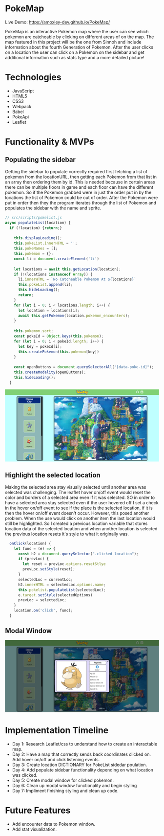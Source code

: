 # PokeMap

Live Demo: https://amoxley-dev.github.io/PokeMap/

PokeMap is an interactive Pokemon map where the user can see which pokemon are catcheable by clicking on different areas of on the map. The map featured in this project will be the one from Sinnoh and include information about the fourth Generation of Pokemon. After the user clicks on a location the user can click on a Pokemon on the sidebar and get additional information such as stats type and a more detailed picture!

# Technologies

- JavaScript
- HTML5
- CSS3
- Webpack
- Babel
- PokeApi
- Leaflet

# Functionality & MVPs

## Populating the sidebar


Getting the sidebar to populate correctly required first fetching a list of pokemon from the locationURL, then getting each Pokemon from that list in an array then ordering them by id. This is needed because in certain areas there can be multiple floors in game and each floor can have the different pokemon. So if the Pokemon grabbed were in just the order put in by the locations the list of Pokemon could be out of order. After the Pokemon were put in order then they the program iterates through the list of Pokemon and populates the sidebar with the name and sprite.

``` javascript
// src/scripts/pokelist.js
async populateList(location) {
  if (!location) {return;} 
    
    this.displayLoading();
    this.pokeList.innerHTML = '';
    this.pokeNames = [];
    this.pokemon = {};
    const li = document.createElement('li')
    
    let locations = await this.getLocation(location);
    if (!(locations instanceof Array)) {
      li.innerHTML = `No Catcheable Pokemon At ${locations}`
      this.pokeList.append(li);
      this.hideLoading();
      return;
    }
    for (let i = 0; i < locations.length; i++) { 
      let location = locations[i];
      await this.getPokemon(location.pokemon_encounters);
    }
        
    this.pokemon.sort;
    const pokeId = Object.keys(this.pokemon);
    for (let i = 0; i < pokeId.length; i++) {
      let key = pokeId[i];
      this.createPokemon(this.pokemon[key])
    }

    const openButtons = document.querySelectorAll("[data-poke-id]");
    this.createModality(openButtons);
    this.hideLoading();
  }
```
<img width="809" alt="pokemap: no pokemon selected" src="https://raw.githubusercontent.com/amoxley-dev/PokeMap/main/.github/pokemap.jpg">

## Highlight the selected location

Making the selected area stay visually selected until another area was selected was challenging. The leaflet hover on/off event would reset the color and borders of a selected area even if it was selected. SO in order to have a selected area stay selected even if the user hovered off I set a check in the hover on/off event to see if the place is the selected location, if it is then the hover on/off event doesn't occur. However, this posed another problem. When the use would click on another item the last location would still be highlighted. So I created a previous location variable that stores location data of the selected location and when another location is selected the previous location resets it's style to what it originally was. 

``` javascript
  onClick(location) {
    let func = (e) => {
      const h2 = document.querySelector(".clicked-location");
      if (prevLoc) {
        let reset = prevLoc.options.resetStlye
        prevLoc.setStyle(reset);
      }
      selectedLoc = currentLoc;
      h2.innerHTML = selectedLoc.options.name;
      this.pokelist.populateList(selectedLoc);
      e.target.setStyle(selectedOptions)
      prevLoc = selectedLoc;
    }
    location.on('click', func);
  }
```

## Modal Window

<img width="809" alt="modal window" src="https://raw.githubusercontent.com/amoxley-dev/PokeMap/main/.github/pokemap_modal.jpg">

# Implementation Timeline

- Day 1: Research Leaflet/css to understand how to create an interactable map.
- Day 2: Have a map that correctly sends back coordinates clicked on. Add hover on/off and click listening events.
- Day 3: Create location DICTIONARY for PokeList sidedar poulation.
- Day 4: Add populate sidebar functionality depending on what location was clicked.
- Day 5: Create modal window for clicked pokemon.
- Day 6: Clean up modal window functionality and begin styling
- Day 7: Impliment finishing styling and clean up code.

# Future Features

- Add encounter data to Pokemon window.
- Add stat visualization.

